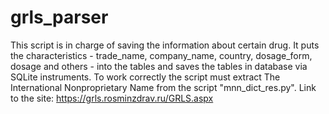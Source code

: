 # grls_parser
This script is in charge of saving the information about certain drug. It puts the characteristics - trade_name, company_name, country, dosage_form, dosage and others - into the tables and saves the tables in database via SQLite instruments. To work correctly the script must extract The International Nonproprietary Name from the script  "mnn_dict_res.py". Link to the site: https://grls.rosminzdrav.ru/GRLS.aspx
